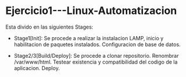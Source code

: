 # Ejercicio1---Linux-Automatizacion

Esta divido en las siguientes Stages:
- Stage1[Init]:
  Se procede a realizar la instalacion LAMP, inicio y habilitacion de paquetes instalados.
  Configuracion de base de datos.

- Stage2/3[Build/Deploy]:
  Se procede a clonar repositorio.
  Renombrar /var/www/html.
  Testear existencia y compatibilidad del codigo de la aplicacion.
  Deploy.

  
  
  

